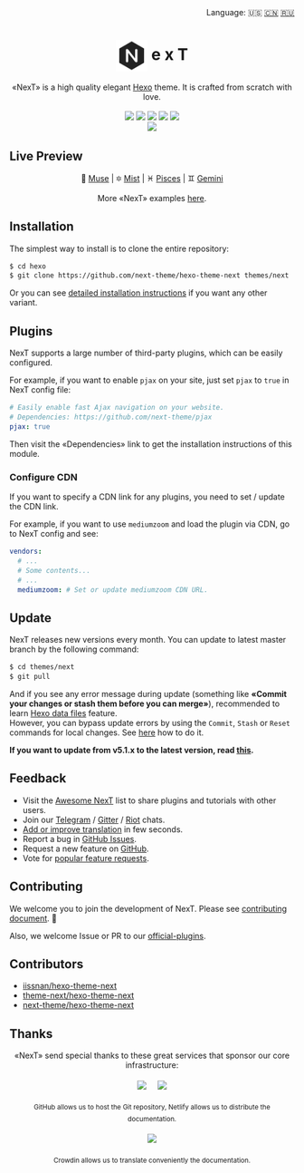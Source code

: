 <div align="right">
  Language:
  🇺🇸
  <a title="Chinese" href="docs/zh-CN/README.md">🇨🇳</a>
  <a title="Russian" href="docs/ru/README.md">🇷🇺</a>
</div>

# <div align="center"><a title="NexT website repository" href="https://github.com/next-theme/theme-next.js.org"><img align="center" width="56" height="56" src="https://raw.githubusercontent.com/next-theme/hexo-theme-next/master/source/images/logo.svg?sanitize=true"></a> e x T</div>

<p align="center">
  «NexT» is a high quality elegant <a href="https://hexo.io">Hexo</a> theme. It is crafted from scratch with love.
<br>
<br>
  <a href="https://www.npmjs.com/package/hexo-theme-next"><img src="https://img.shields.io/npm/v/hexo-theme-next?style=flat-square"></a>
  <a href="https://nodejs.org"><img src="https://img.shields.io/badge/node-%3E=10.9.0-green?style=flat-square"></a>
  <a href="https://hexo.io"><img src="https://img.shields.io/badge/hexo-%3E=4.0.0-blue?style=flat-square&logo=hexo"></a>
  <a href="https://github.com/next-theme/hexo-theme-next/blob/master/LICENSE.md"><img src="https://img.shields.io/badge/license-%20AGPL-orange?style=flat-square&logo=gnu"></a>
  <img src="https://img.shields.io/github/workflow/status/next-theme/hexo-theme-next/Linter?style=flat-square">
<br>
  <img src="https://user-images.githubusercontent.com/16272760/63487983-da41b080-c4df-11e9-951c-64883a8a5e9b.png">
</p>

## Live Preview

<p align="center">
  💟 <a href="https://theme-next.js.org/muse/">Muse</a> | 🔯 <a href="https://theme-next.js.org/mist/">Mist</a> | ♓️ <a href="https://theme-next.js.org/pisces/">Pisces</a> | ♊️ <a href="https://theme-next.js.org">Gemini</a>
<br>
<br>
  More «NexT» examples <a href="https://github.com/next-theme/awesome-next#live-preview">here</a>.
</p>

## Installation

The simplest way to install is to clone the entire repository:

```sh
$ cd hexo
$ git clone https://github.com/next-theme/hexo-theme-next themes/next
```

Or you can see [detailed installation instructions][docs-installation-url] if you want any other variant.

## Plugins

NexT supports a large number of third-party plugins, which can be easily configured.

For example, if you want to enable `pjax` on your site, just set `pjax` to `true` in NexT config file:

```yml
# Easily enable fast Ajax navigation on your website.
# Dependencies: https://github.com/next-theme/pjax
pjax: true
```

Then visit the «Dependencies» link to get the installation instructions of this module.

### Configure CDN

If you want to specify a CDN link for any plugins, you need to set / update the CDN link.

For example, if you want to use `mediumzoom` and load the plugin via CDN, go to NexT config and see:

```yml
vendors:
  # ...
  # Some contents...
  # ...
  mediumzoom: # Set or update mediumzoom CDN URL.
```

## Update

NexT releases new versions every month. You can update to latest master branch by the following command:

```sh
$ cd themes/next
$ git pull
```

And if you see any error message during update (something like **«Commit your changes or stash them before you can merge»**), recommended to learn [Hexo data files][docs-data-files-url] feature.\
However, you can bypass update errors by using the `Commit`, `Stash` or `Reset` commands for local changes. See [here](https://stackoverflow.com/a/15745424/5861495) how to do it.

**If you want to update from v5.1.x to the latest version, read [this][docs-update-5-1-x-url].**

## Feedback

* Visit the [Awesome NexT][awesome-next-url] list to share plugins and tutorials with other users.
* Join our [Telegram][t-chat-url] / [Gitter][gitter-url] / [Riot][riot-url] chats.
* [Add or improve translation][i18n-url] in few seconds.
* Report a bug in [GitHub Issues][issues-bug-url].
* Request a new feature on [GitHub][issues-feat-url].
* Vote for [popular feature requests][feat-req-vote-url].

## Contributing

We welcome you to join the development of NexT. Please see [contributing document][contributing-document-url]. 🤗

Also, we welcome Issue or PR to our [official-plugins][official-plugins-url].

## Contributors

- [iissnan/hexo-theme-next](https://github.com/iissnan/hexo-theme-next/graphs/contributors)
- [theme-next/hexo-theme-next](https://github.com/theme-next/hexo-theme-next/graphs/contributors)
- [next-theme/hexo-theme-next](https://github.com/next-theme/hexo-theme-next/graphs/contributors)

## Thanks

<p align="center">
  «NexT» send special thanks to these great services that sponsor our core infrastructure:
<br>
<br>
  <a href="https://github.com"><img align="center" width="100" src="https://github.githubassets.com/images/modules/logos_page/GitHub-Logo.png"></a>
  &nbsp;&nbsp;&nbsp;
  <a href="https://www.netlify.com"><img align="center" width="150" src="https://cdn.netlify.com/15ecf59b59c9d04b88097c6b5d2c7e8a7d1302d0/1b6d6/img/press/logos/full-logo-light.svg"></a>
<br>
<br>
  <sub>GitHub allows us to host the Git repository, Netlify allows us to distribute the documentation.</sub>
<br>
<br>
  <a href="https://crowdin.com"><img align="center" width="180" src="https://support.crowdin.com/assets/logos/crowdin-logo1-small.png"></a>
<br>
<br>
  <sub>Crowdin allows us to translate conveniently the documentation.</sub>
</p>

[docs-installation-url]: https://github.com/next-theme/hexo-theme-next/blob/master/docs/INSTALLATION.md
[docs-data-files-url]: https://github.com/next-theme/hexo-theme-next/blob/master/docs/DATA-FILES.md
[docs-update-5-1-x-url]: https://github.com/next-theme/hexo-theme-next/blob/master/docs/UPDATE-FROM-5.1.X.md

[t-chat-url]: https://t.me/theme_next
[gitter-url]: https://gitter.im/theme-next
[riot-url]: https://riot.im/app/#/room/#theme-next:matrix.org
[i18n-url]: https://i18n.theme-next.org

[awesome-next-url]: https://github.com/next-theme/awesome-next
[issues-bug-url]: https://github.com/next-theme/hexo-theme-next/issues/new?assignees=&labels=Bug&template=bug-report.md
[issues-feat-url]: https://github.com/next-theme/hexo-theme-next/issues/new?assignees=&labels=Feature+Request&template=feature-request.md
[feat-req-vote-url]: https://github.com/next-theme/hexo-theme-next/issues?q=is%3Aopen+is%3Aissue+label%3A%22Feature+Request%22

[contributing-document-url]: https://github.com/next-theme/hexo-theme-next/blob/master/.github/CONTRIBUTING.md
[official-plugins-url]: https://github.com/theme-next
